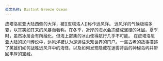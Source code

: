 ```yaml
---
英文名称: Distant Breeze Ocean
---
```

皮塔洛尼亚大陆西侧的大洋，被[[皮塔洛人]]称作远风洋。 远风洋的气候极端多变，以其突如其来的风暴而著称。在冬季，近岸的海水会冻结成坚硬的冰层。夏季时，虽然冰层会有所融化，但海上密集的冰山使得航行几乎不可能。 在皮塔洛尼亚大陆的民间传说中，远风洋被认为是通往未知世界的门户。一些古老的故事描述了英雄们如何战胜远风洋中的海怪，以及如何发现隐藏在迷雾背后的神秘岛屿并带回丰厚的宝藏。